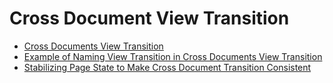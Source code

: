 # Cross Document View Transition

- [Cross Documents View Transition](./2025-09-12_cross-documents-view-transition.md)
- [Example of Naming View Transition in Cross Documents View Transition](./2025-09-12_example-of-naming-view-transition-in-cross-documents-view-transition.md)
- [Stabilizing Page State to Make Cross Document Transition Consistent](./2025-09-12_stabilizing-page-state-to-make-cross-document-transition-consistent.md)

